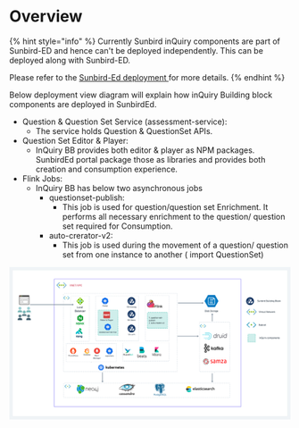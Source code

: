 # Overview

{% hint style="info" %}
Currently Sunbird inQuiry components are part of Sunbird-ED and hence can't be deployed independently. This can be deployed along with Sunbird-ED.&#x20;

Please refer to the [Sunbird-Ed deployment ](https://ed.sunbird.org/use/prerequisites-for-your-own-sunbird-ed-instance)for more details.
{% endhint %}

Below deployment view diagram will explain how inQuiry Building block components are deployed in SunbirdEd.&#x20;

* Question & Question Set Service (assessment-service):
  * The service holds Question & QuestionSet APIs.
* Question Set Editor & Player:&#x20;
  * InQuiry BB provides both editor & player as  NPM packages. SunbirdEd portal package those as libraries and provides both creation and consumption experience.
* Flink Jobs:
  * InQuiry BB has below two asynchronous jobs&#x20;
    * questionset-publish:
      * This job is used for question/question set Enrichment. It performs all necessary enrichment to the question/ question set required for Consumption.
    * auto-crerator-v2:
      * This job is used during the movement of a question/ question set from one instance to another ( import QuestionSet)

![](<../.gitbook/assets/inQuiry (1).png>)
